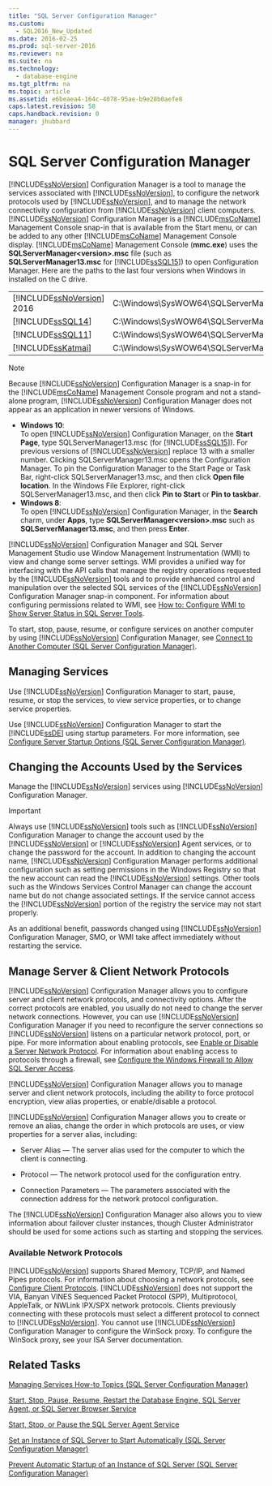 ```yaml
---
title: "SQL Server Configuration Manager"
ms.custom: 
  - SQL2016_New_Updated
ms.date: 2016-02-25
ms.prod: sql-server-2016
ms.reviewer: na
ms.suite: na
ms.technology: 
  - database-engine
ms.tgt_pltfrm: na
ms.topic: article
ms.assetid: e6beaea4-164c-4078-95ae-b9e28b0aefe8
caps.latest.revision: 58
caps.handback.revision: 0
manager: jhubbard
---
```

# SQL Server Configuration Manager
[!INCLUDE[ssNoVersion](../../Topics/TopicNameContainA/tokens/ssNoVersion_md.md)] Configuration Manager is a tool to manage the services associated with [!INCLUDE[ssNoVersion](../../Topics/TopicNameContainA/tokens/ssNoVersion_md.md)], to configure the network protocols used by [!INCLUDE[ssNoVersion](../../Topics/TopicNameContainA/tokens/ssNoVersion_md.md)], and to manage the network connectivity configuration from [!INCLUDE[ssNoVersion](../../Topics/TopicNameContainA/tokens/ssNoVersion_md.md)] client computers. [!INCLUDE[ssNoVersion](../../Topics/TopicNameContainA/tokens/ssNoVersion_md.md)] Configuration Manager is a [!INCLUDE[msCoName](../../Topics/TopicNameContainA/tokens/msCoName_md.md)] Management Console snap-in that is available from the Start menu, or can be added to any other [!INCLUDE[msCoName](../../Topics/TopicNameContainA/tokens/msCoName_md.md)] Management Console display. [!INCLUDE[msCoName](../../Topics/TopicNameContainA/tokens/msCoName_md.md)] Management Console (**mmc.exe**) uses the **SQLServerManager<version\>.msc** file (such as **SQLServerManager13.msc** for [!INCLUDE[ssSQL15](../../Topics/TopicNameContainA/tokens/ssSQL15_md.md)]) to open Configuration Manager. Here are the paths to the last four versions when Windows in installed on the C drive.  
  
|||  
|-|-|  
|[!INCLUDE[ssNoVersion](../../Topics/TopicNameContainA/tokens/ssNoVersion_md.md)] 2016|C:\Windows\SysWOW64\SQLServerManager13.msc|  
|[!INCLUDE[ssSQL14](../../Topics/TopicNameContainA/tokens/ssSQL14_md.md)]|C:\Windows\SysWOW64\SQLServerManager12.msc|  
|[!INCLUDE[ssSQL11](../../Topics/TopicNameContainA/tokens/ssSQL11_md.md)]|C:\Windows\SysWOW64\SQLServerManager11.msc|  
|[!INCLUDE[ssKatmai](../../Topics/TopicNameContainA/tokens/ssKatmai_md.md)]|C:\Windows\SysWOW64\SQLServerManager10.msc|  
  
> [!NOTE]  
>  Because [!INCLUDE[ssNoVersion](../../Topics/TopicNameContainA/tokens/ssNoVersion_md.md)] Configuration Manager is a snap-in for the [!INCLUDE[msCoName](../../Topics/TopicNameContainA/tokens/msCoName_md.md)] Management Console program and not a stand-alone program, [!INCLUDE[ssNoVersion](../../Topics/TopicNameContainA/tokens/ssNoVersion_md.md)] Configuration Manager does not appear as an application in newer versions of Windows.  
>   
>  -   **Windows 10**:  
>          To open [!INCLUDE[ssNoVersion](../../Topics/TopicNameContainA/tokens/ssNoVersion_md.md)] Configuration Manager, on the **Start Page**, type SQLServerManager13.msc (for [!INCLUDE[ssSQL15](../../Topics/TopicNameContainA/tokens/ssSQL15_md.md)]). For previous versions of [!INCLUDE[ssNoVersion](../../Topics/TopicNameContainA/tokens/ssNoVersion_md.md)] replace 13 with a smaller number. Clicking SQLServerManager13.msc opens the Configuration Manager. To pin the Configuration Manager to the Start Page or Task Bar, right-click SQLServerManager13.msc, and then click **Open file location**. In the Windows File Explorer, right-click SQLServerManager13.msc, and then click **Pin to Start** or **Pin to taskbar**.  
> -   **Windows 8**:  
>          To open [!INCLUDE[ssNoVersion](../../Topics/TopicNameContainA/tokens/ssNoVersion_md.md)] Configuration Manager, in the **Search** charm, under **Apps**, type **SQLServerManager<version\>.msc** such as **SQLServerManager13.msc**, and then press **Enter**.  
  
 [!INCLUDE[ssNoVersion](../../Topics/TopicNameContainA/tokens/ssNoVersion_md.md)] Configuration Manager and SQL Server Management Studio use Window Management Instrumentation (WMI) to view and change some server settings. WMI provides a unified way for interfacing with the API calls that manage the registry operations requested by the [!INCLUDE[ssNoVersion](../../Topics/TopicNameContainA/tokens/ssNoVersion_md.md)] tools and to provide enhanced control and manipulation over the selected SQL services of the [!INCLUDE[ssNoVersion](../../Topics/TopicNameContainA/tokens/ssNoVersion_md.md)] Configuration Manager snap-in component. For information about configuring permissions related to WMI, see [How to: Configure WMI to Show Server Status in SQL Server Tools](assetId:///7e97197b-ed4d-40d1-9a52-9ab1d92401d7).  
  
 To start, stop, pause, resume, or configure services on another computer by using [!INCLUDE[ssNoVersion](../../Topics/TopicNameContainA/tokens/ssNoVersion_md.md)] Configuration Manager, see [Connect to Another Computer (SQL Server Configuration Manager)](../../Topics/TopicNameNotContainA/Connect-to-Another-Computer--SQL-Server-Configuration-Manager-.md).  
  
## Managing Services  
 Use [!INCLUDE[ssNoVersion](../../Topics/TopicNameContainA/tokens/ssNoVersion_md.md)] Configuration Manager to start, pause, resume, or stop the services, to view service properties, or to change service properties.  
  
 Use [!INCLUDE[ssNoVersion](../../Topics/TopicNameContainA/tokens/ssNoVersion_md.md)] Configuration Manager to start the [!INCLUDE[ssDE](../../Topics/TopicNameContainA/tokens/ssDE_md.md)] using startup parameters.  For more information, see [Configure Server Startup Options (SQL Server Configuration Manager)](../../Topics/TopicNameNotContainA/Configure-Server-Startup-Options--SQL-Server-Configuration-Manager-.md).  
  
## Changing the Accounts Used by the Services  
 Manage the [!INCLUDE[ssNoVersion](../../Topics/TopicNameContainA/tokens/ssNoVersion_md.md)] services using [!INCLUDE[ssNoVersion](../../Topics/TopicNameContainA/tokens/ssNoVersion_md.md)] Configuration Manager.  
  
> [!IMPORTANT]  
>  Always use [!INCLUDE[ssNoVersion](../../Topics/TopicNameContainA/tokens/ssNoVersion_md.md)] tools such as [!INCLUDE[ssNoVersion](../../Topics/TopicNameContainA/tokens/ssNoVersion_md.md)] Configuration Manager to change the account used by the [!INCLUDE[ssNoVersion](../../Topics/TopicNameContainA/tokens/ssNoVersion_md.md)] or [!INCLUDE[ssNoVersion](../../Topics/TopicNameContainA/tokens/ssNoVersion_md.md)] Agent services, or to change the password for the account. In addition to changing the account name, [!INCLUDE[ssNoVersion](../../Topics/TopicNameContainA/tokens/ssNoVersion_md.md)] Configuration Manager performs additional configuration such as setting permissions in the Windows Registry so that the new account can read the [!INCLUDE[ssNoVersion](../../Topics/TopicNameContainA/tokens/ssNoVersion_md.md)] settings. Other tools such as the Windows Services Control Manager can change the account name but do not change associated settings. If the service cannot access the [!INCLUDE[ssNoVersion](../../Topics/TopicNameContainA/tokens/ssNoVersion_md.md)] portion of the registry the service may not start properly.  
  
 As an additional benefit, passwords changed using [!INCLUDE[ssNoVersion](../../Topics/TopicNameContainA/tokens/ssNoVersion_md.md)] Configuration Manager, SMO, or WMI take affect immediately without restarting the service.  
  
## Manage Server & Client Network Protocols  
 [!INCLUDE[ssNoVersion](../../Topics/TopicNameContainA/tokens/ssNoVersion_md.md)] Configuration Manager allows you to configure server and client network protocols, and connectivity options. After the correct protocols are enabled, you usually do not need to change the server network connections. However, you can use [!INCLUDE[ssNoVersion](../../Topics/TopicNameContainA/tokens/ssNoVersion_md.md)] Configuration Manager if you need to reconfigure the server connections so [!INCLUDE[ssNoVersion](../../Topics/TopicNameContainA/tokens/ssNoVersion_md.md)] listens on a particular network protocol, port, or pipe. For more information about enabling protocols, see [Enable or Disable a Server Network Protocol](../../Topics/TopicNameContainA/Enable-or-Disable-a-Server-Network-Protocol.md). For information about enabling access to protocols through a firewall, see [Configure the Windows Firewall to Allow SQL Server Access](../../Topics/TopicNameNotContainA/Configure-the-Windows-Firewall-to-Allow-SQL-Server-Access.md).  
  
 [!INCLUDE[ssNoVersion](../../Topics/TopicNameContainA/tokens/ssNoVersion_md.md)] Configuration Manager allows you to manage server and client network protocols, including the ability to force protocol encryption, view alias properties, or enable/disable a protocol.  
  
 [!INCLUDE[ssNoVersion](../../Topics/TopicNameContainA/tokens/ssNoVersion_md.md)] Configuration Manager allows you to create or remove an alias, change the order in which protocols are uses, or view properties for a server alias, including:  
  
-   Server Alias — The server alias used for the computer to which the client is connecting.  
  
-   Protocol — The network protocol used for the configuration entry.  
  
-   Connection Parameters — The parameters associated with the connection address for the network protocol configuration.  
  
 The [!INCLUDE[ssNoVersion](../../Topics/TopicNameContainA/tokens/ssNoVersion_md.md)] Configuration Manager also allows you to view information about failover cluster instances, though Cluster Administrator should be used for some actions such as starting and stopping the services.  
  
### Available Network Protocols  
 [!INCLUDE[ssNoVersion](../../Topics/TopicNameContainA/tokens/ssNoVersion_md.md)] supports Shared Memory, TCP/IP, and Named Pipes protocols. For information about choosing a network protocols, see [Configure Client Protocols](../../Topics/TopicNameNotContainA/Configure-Client-Protocols.md). [!INCLUDE[ssNoVersion](../../Topics/TopicNameContainA/tokens/ssNoVersion_md.md)] does not support the VIA, Banyan VINES Sequenced Packet Protocol (SPP), Multiprotocol, AppleTalk, or NWLink IPX/SPX network protocols. Clients previously connecting with these protocols must select a different protocol to connect to [!INCLUDE[ssNoVersion](../../Topics/TopicNameContainA/tokens/ssNoVersion_md.md)]. You cannot use [!INCLUDE[ssNoVersion](../../Topics/TopicNameContainA/tokens/ssNoVersion_md.md)] Configuration Manager to configure the WinSock proxy. To configure the WinSock proxy, see your ISA Server documentation.  
  
## Related Tasks  
 [Managing Services How-to Topics (SQL Server Configuration Manager)](../../Topics/TopicNameNotContainA/Managing-Services-How-to-Topics--SQL-Server-Configuration-Manager-.md)  
  
 [Start, Stop, Pause, Resume, Restart the Database Engine, SQL Server Agent, or SQL Server Browser Service](../../Topics/TopicNameNotContainA/Start--Stop--Pause--Resume--Restart-the-Database-Engine--SQL-Server-Agent--or-SQL-Server-Browser-Service.md)  
  
 [Start, Stop, or Pause the SQL Server Agent Service](assetId:///c95a9759-dd30-4ab6-9ab0-087bb3bfb97c)  
  
 [Set an Instance of SQL Server to Start Automatically (SQL Server Configuration Manager)](../../Topics/TopicNameNotContainA/Set-an-Instance-of-SQL-Server-to-Start-Automatically--SQL-Server-Configuration-Manager-.md)  
  
 [Prevent Automatic Startup of an Instance of SQL Server (SQL Server Configuration Manager)](../../Topics/TopicNameNotContainA/Prevent-Automatic-Startup-of-an-Instance-of-SQL-Server--SQL-Server-Configuration-Manager-.md)